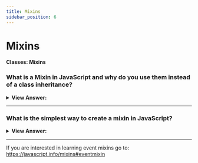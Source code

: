 ```yaml
---
title: Mixins
sidebar_position: 6
---
```


# Mixins

**Classes: Mixins**

<head>
  <title>Mixins - JavaScript Interview Questions & Answers</title>
  <meta charSet="utf-8" />
</head>

### What is a Mixin in JavaScript and why do you use them instead of a class inheritance?

<details>
  <summary><strong>View Answer:</strong></summary>
  <div>
  <div><strong>Interview Response:</strong> A mixin is a class containing methods that can be used by other classes without a need to inherit from it. In other words, a mixin provides methods that implement a certain behavior, but we do not use it alone, we use it to add the behavior to other classes.</div><br />
  <div><strong>Technical Response:</strong> In JavaScript we can only inherit from a single object. There can be only one [[Prototype]] for an object. And a class may extend only one other class. That is a limiting factor in class inheritance that may require the use of a mixin. A mixin is a class containing methods that can be used by other classes without a need to inherit from it. In other words, a mixin provides methods that implement a certain behavior, but we do not use it alone, we use it to add the behavior to other classes.
  </div><br />
  <div><strong className="codeExample">Code Example:</strong><br /><br />

  <div></div>

```js
// mixin
let sayHiMixin = {
  sayHi() {
    alert(`Hello ${this.name}`);
  },
  sayBye() {
    alert(`Bye ${this.name}`);
  },
};

// usage:
class User {
  constructor(name) {
    this.name = name;
  }
}

// copy the methods
Object.assign(User.prototype, sayHiMixin);

// now User can say hi
new User('Dude').sayHi(); // Hello Dude!
```

:::note
In JavaScript we can only inherit from a single object. There can be only one `[[Prototype]]` for an object. And a class may extend only one other class. That is a limiting factor in class inheritance that may require the use of a mixin.
:::

  </div>
  </div>
</details>

---

### What is the simplest way to create a mixin in JavaScript?

<details>
  <summary><strong>View Answer:</strong></summary>
  <div>
  <div><strong>Interview Response:</strong> The simplest way to implement a mixin in JavaScript is to make an object with useful methods, so that we can easily merge them into a prototype of any class. There is no inheritance, but a simple method copying.
</div><br />
  <div><strong className="codeExample">Code Example:</strong><br /><br />

  <div></div>

```js
let sayMixin = {
  say(phrase) {
    console.log(phrase);
  },
};

let sayHiMixin = {
  sayHi() {
    // call parent method
    sayMixin.say(`Hello, ${this.name}!`); // (*)
  },
  sayBye() {
    sayMixin.say(`Bye, ${this.name}!`); // (*)
  },
};

class User {
  constructor(name) {
    this.name = name;
  }
}

// copy the methods
Object.assign(User.prototype, sayHiMixin);

// now User can say hi
new User('Dude').sayHi(); // Hello, Dude!
new User('Jane').sayBye(); // Bye, Jane!
```

  </div>
  </div>
</details>

---

If you are interested in learning event mixins go to: <https://javascript.info/mixins#eventmixin>
